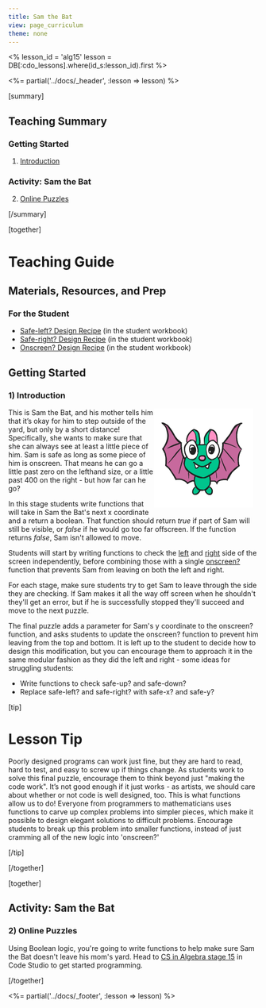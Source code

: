 ```yaml
---
title: Sam the Bat
view: page_curriculum
theme: none
---
```


<%
lesson_id = 'alg15'
lesson = DB[:cdo_lessons].where(id_s:lesson_id).first
%>

<%= partial('../docs/_header', :lesson => lesson) %>

[summary]

## Teaching Summary
### **Getting Started**
 
1) [Introduction](#GetStarted)  

### **Activity: Sam the Bat**  

2) [Online Puzzles](#Activity1)

[/summary]

[together]

# Teaching Guide

## Materials, Resources, and Prep
### For the Student
- [Safe-left? Design Recipe](../docs/worksheets/safe_left.pdf) (in the student workbook)
- [Safe-right? Design Recipe](../docs/worksheets/safe_right.pdf) (in the student workbook)
- [Onscreen? Design Recipe](../docs/worksheets/onscreen.pdf) (in the student workbook)

## Getting Started

### <a name="GetStarted"></a> 1) Introduction

<img src="bat_animated.gif" style="float:right; margin: 0 10px 10px 0"/>This is Sam the Bat, and his mother tells him that it’s okay for him to step outside of the yard, but only by a short distance! Specifically, she wants to make sure that she can always see at least a little piece of him. Sam is safe as long as some piece of him is onscreen. That means he can go a little past zero on the lefthand size, or a little past 400 on the right - but how far can he go?

In this stage students write functions that will take in Sam the Bat's next x coordinate and a return a boolean.  That function should return _true_ if part of Sam will still be visible, or _false_ if he would go too far offscreen. If the function returns _false_, Sam isn't allowed to move. 

Students will start by writing functions to check the [left](../docs/worksheets/safe_left.pdf) and [right](../docs/worksheets/safe_right.pdf) side of the screen independently, before combining those with a single [onscreen?](../docs/worksheets/onscreen.pdf) function that prevents Sam from leaving on both the left and right.

For each stage, make sure students try to get Sam to leave through the side they are checking. If Sam makes it all the way off screen when he shouldn't they'll get an error, but if he is successfully stopped they'll succeed and move to the next puzzle.

The final puzzle adds a parameter for Sam's y coordinate to the onscreen? function, and asks students to update the onscreen? function to prevent him leaving from the top and bottom. It is left up to the student to decide how to design this modification, but you can encourage them to approach it in the same modular fashion as they did the left and right - some ideas for struggling students:

- Write functions to check safe-up? and safe-down?
- Replace safe-left? and safe-right? with safe-x? and safe-y?

[tip]

# Lesson Tip

Poorly designed programs can work just fine, but they are hard to read, hard to test, and easy to screw up if things change. As students work to solve this final puzzle, encourage them to think beyond just "making the code work". It’s not good enough if it just works - as artists, we should care about whether or not code is well designed, too. This is what functions allow us to do! Everyone from programmers to mathematicians uses functions to carve up complex problems into simpler pieces, which make it possible to design elegant solutions to difficult problems. Encourage students to break up this problem into smaller functions, instead of just cramming all of the new logic into 'onscreen?'

[/tip]

[/together]

[together]

## Activity: Sam the Bat
### <a name="Activity1"></a> 2) Online Puzzles

Using Boolean logic, you're going to write functions to help make sure Sam the Bat doesn't leave his mom's yard. Head to [CS in Algebra stage 15](http://studio.code.org/s/algebra/stage/15/puzzle/1) in Code Studio to get started programming.

[/together]

<%= partial('../docs/_footer', :lesson => lesson) %>